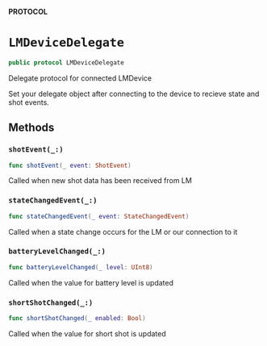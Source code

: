 **PROTOCOL**

# `LMDeviceDelegate`

```swift
public protocol LMDeviceDelegate
```

Delegate protocol for connected LMDevice

Set your delegate object after connecting to the device to recieve state and shot events.

## Methods
### `shotEvent(_:)`

```swift
func shotEvent(_ event: ShotEvent)
```

Called when new shot data has been received from LM

### `stateChangedEvent(_:)`

```swift
func stateChangedEvent(_ event: StateChangedEvent)
```

Called when a state change occurs for the LM or our connection to it

### `batteryLevelChanged(_:)`

```swift
func batteryLevelChanged(_ level: UInt8)
```

Called when the value for battery level is updated

### `shortShotChanged(_:)`

```swift
func shortShotChanged(_ enabled: Bool)
```

Called when the value for short shot is updated
